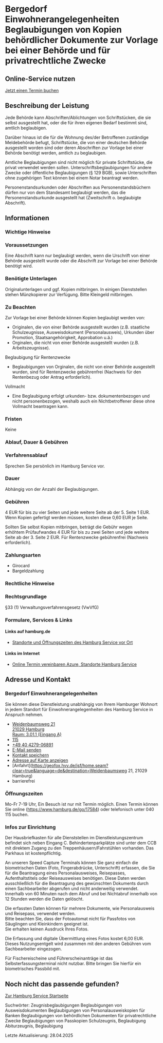 




Bergedorf Einwohnerangelegenheiten Beglaubigungen von Kopien behördlicher Dokumente zur Vorlage bei einer Behörde und für privatrechtliche Zwecke
=================================================================================================================================================

Online-Service nutzen
---------------------

[Jetzt einen Termin buchen](https://driveport.de/termine/?MA=1)

Beschreibung der Leistung
-------------------------

Jede Behörde kann Abschriften/Ablichtungen von Schriftstücken, die sie selbst ausgestellt hat, oder die für ihren eigenen Bedarf bestimmt sind, amtlich beglaubigen.

Darüber hinaus ist die für die Wohnung des/der Betroffenen zuständige Meldebehörde befugt, Schriftstücke, die von einer deutschen Behörde ausgestellt worden sind oder deren Abschriften zur Vorlage bei einer Behörde benötigt werden, amtlich zu beglaubigen.

Amtliche Beglaubigungen sind nicht möglich für private Schriftstücke, die privat verwendet werden sollen. Unterschriftsbeglaubigungen für andere Zwecke oder öffentliche Beglaubigungen (§ 129 BGB), sowie Unterschriften ohne zugehörigen Text können bei einem Notar beantragt werden.

Personenstandsurkunden oder Abschriften aus Personenstandsbüchern dürfen nur von dem Standesamt beglaubigt werden, das die Personenstandsurkunde ausgestellt hat (Zweitschrift o. beglaubigte Abschrift).

Informationen
-------------

### Wichtige Hinweise

### Voraussetzungen

Eine Abschrift kann nur beglaubigt werden, wenn die Urschrift von einer Behörde ausgestellt wurde oder die Abschrift zur Vorlage bei einer Behörde benötigt wird.

### Benötigte Unterlagen

Originalunterlagen und ggf. Kopien mitbringen. In einigen Dienststellen stehen Münzkopierer zur Verfügung. Bitte Kleingeld mitbringen.

### Zu Beachten

Zur Vorlage bei einer Behörde können Kopien beglaubigt werden von:

* Originalen, die von einer Behörde ausgestellt wurden (z.B. staatliche Schulzeugnisse, Ausweisdokument (Personalausweis), Urkunden über Promotion, Staatsangehörigkeit, Approbation u.ä.)
* Orginalen, die nicht von einer Behörde ausgestellt wurden (z.B. Arbeitszeugnisse).

Beglaubigung für Rentenzwecke

* Beglaubigungen von Orginalen, die nicht von einer Behörde ausgestellt wurden, sind für Rentenzwecke gebührenfrei (Nachweis für den Rentenbezug oder Antrag erforderlich).

Vollmacht

* Eine Beglaubigung erfolgt urkunden- bzw. dokumentenbezogen und nicht personenbezogen, weshalb auch ein Nichtbetroffener diese ohne Vollmacht beantragen kann.

### Fristen

Keine

### Ablauf, Dauer & Gebühren

### Verfahrensablauf

Sprechen Sie persönlich im Hamburg Service vor.

### Dauer

Abhängig von der Anzahl der Beglaubigungen.

### Gebühren

4 EUR für bis zu vier Seiten und jede weitere Seite ab der 5. Seite 1 EUR. Wenn Kopien gefertigt werden müssen, kosten diese 0,60 EUR je Seite.  
  
Sollten Sie selbst Kopien mitbringen, beträgt die Gebühr wegen erhöhtem Prüfaufwandes 4 EUR für bis zu zwei Seiten und jede weitere Seite ab der 3. Seite 2 EUR. Für Rentenzwecke gebührenfrei (Nachweis erforderlich).

### Zahlungsarten

* Girocard
* Bargeldzahlung

### Rechtliche Hinweise

### Rechtsgrundlage

§33 (1) Verwaltungsverfahrensgesetz (VwVfG)

### Formulare, Services & Links

#### Links auf hamburg.de

* [Standorte und Öffnungszeiten des Hamburg Service vor Ort](https://www.hamburg.de/go/17584)

#### Links im Internet

* [Online Termin vereinbaren Azure, Standorte Hamburg Service](https://driveport.de/termine/?MA=1)

Adresse und Kontakt
-------------------

### Bergedorf Einwohnerangelegenheiten

Sie können diese Dienstleistung unabhängig von Ihrem Hamburger Wohnort in jedem Standort für Einwohnerangelegenheiten des Hamburg Service in Anspruch nehmen.

* [Weidenbaumsweg 21   
  21029 Hamburg   
  Raum: 3.01.1 (Eingang A)](#)
* [115](tel:+4940115 "115")
* [+49 40 4279-06891](tel:+4940427906891 "+49 40 4279-06891")
* [E-Mail senden](mailto:e.bergedorf@hamburgservice.de)
* [Kontakt speichern](//iason.hamburg.de/befi/info/vcard/111094172/ "Kontakt speichern")
* [Adresse auf Karte anzeigen](#)
* [Anfahrt](https://geofox.hvv.de/jsf/home.seam?clear=true&language=de&destination=Weidenbaumsweg 21, 21029 Hamburg)
* barrierefrei

### Öffnungszeiten

Mo-Fr 7-19 Uhr, Ein Besuch ist nur mit Termin möglich. Einen Termin können Sie online (https://www.hamburg.de/go/17584) oder telefonisch unter 040 115 buchen.

### Infos zur Einrichtung

Der Hausbriefkasten für alle Dienststellen im Dienstleistungszentrum befindet sich neben Eingang C. Behindertenparkplätze sind unter dem CCB mit direktem Zugang zu den Treppenhäusern/Fahrstühlen vorhanden. Das Parkhaus ist kostenpflichtig.

An unseren Speed Capture Terminals können Sie ganz einfach die biometrischen Daten (Foto, Fingerabdrücke, Unterschrift) erfassen, die Sie für die Beantragung eines Personalausweises, Reisepasses, Aufenthaltstitels oder Reiseausweises benötigen. Diese Daten werden ausschließlich für die Beantragung des gewünschten Dokuments durch einen Sachbearbeiter abgerufen und nicht anderweitig verwendet. Innerhalb von 60 Minuten nach dem Abruf und bei Nichtabruf innerhalb von 12 Stunden werden die Daten gelöscht.  
  
Die erfassten Daten können für mehrere Dokumente, wie Personalausweis und Reisepass, verwendet werden.  
Bitte beachten Sie, dass der Fotoautomat nicht für Passfotos von Säuglingen und Kleinkindern geeignet ist.  
Sie erhalten keinen Ausdruck Ihres Fotos.  
  
Die Erfassung und digitale Übermittlung eines Fotos kostet 6,00 EUR. Dieses Nutzungsentgelt wird zusammen mit den anderen Gebühren vom Sachbearbeiter eingezogen.  
  
Für Fischereischeine und Führerscheinanträge ist das Selbsterfassungsterminal nicht nutzbar. Bitte bringen Sie hierfür ein biometrisches Passbild mit.

Noch nicht das passende gefunden?
---------------------------------

 [Zur Hamburg Service Startseite](/service/)

Suchwörter: Zeugnisbeglaubigungen Beglaubigungen von Ausweisdokumenten Beglaubigungen von Personalausweiskopien für Banken Beglaubigungen von behördlichen Dokumenten für privatrechtliche Zwecke Beglaubigungen von Passkopien Schulzeugnis, Beglaubigung Abiturzeugnis, Beglaubigung

Letzte Aktualisierung: 28.04.2025

